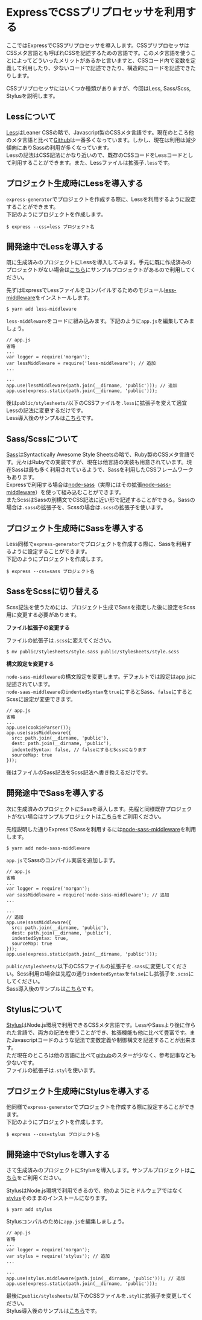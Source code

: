 # ExpressでCSSプリプロセッサを利用する

ここではExpressでCSSプリプロセッサを導入します。CSSプリプロセッサはCSSメタ言語とも呼ばれCSSを記述するための言語です。このメタ言語を使うことによってどういったメリットがあるかと言いますと、CSSコード内で変数を定義して利用したり、少ないコードで記述できたり、構造的にコードを記述できたりします。  
  
CSSプリプロセッサにはいくつか種類がありますが、今回はLess, Sass/Scss, Stylusを説明します。  

<h2 id="less-overview">Lessについて</h2>

[Less](http://lesscss.org/)はLeaner CSSの略で、Javascript製のCSSメタ言語です。現在のところ他のメタ言語と比べて[Github](https://github.com/less/less.js)は一番多くなっています。しかし、現在は利用は減少傾向にありSassの利用が多くなっています。  
Lessの記法はCSS記法にかなり近いので、既存のCSSコードをLessコードとして利用することができます。また、Lessファイルは拡張子`.less`です。  

<h2 id="less-generate">プロジェクト生成時にLessを導入する</h2>

`express-generator`でプロジェクトを作成する際に、Lessを利用するように設定することができます。  
下記のようにプロジェクトを作成します。  

```shell.prettyprint
$ express --css=less プロジェクト名
```

<h2 id="less-including">開発途中でLessを導入する</h2>

既に生成済みのプロジェクトにLessを導入してみます。手元に既に作成済みのプロジェクトがない場合は[こちら](https://github.com/irisAsh/express-todo-tutorial/tree/initial-template)にサンプルプロジェクトがあるので利用してください。  

先ずはExpressでLessファイルをコンパイルするためのモジュール[less-middleware](https://github.com/emberfeather/less.js-middleware)をインストールします。  

```shell.prettyprint
$ yarn add less-middleware
```

`less-middleware`をコードに組み込みます。下記のように`app.js`を編集してみましょう。  

```app.js.prettyprint
// app.js
省略
...
var logger = require('morgan');
var lessMiddleware = require('less-middleware'); // 追加
...

...
app.use(lessMiddleware(path.join(__dirname, 'public'))); // 追加
app.use(express.static(path.join(__dirname, 'public')));
```

後は`public/stylesheets/`以下のCSSファイルを`.less`に拡張子を変えて適宜Lessの記法に変更するだけです。  
Less導入後のサンプルは[こちら](https://github.com/irisAsh/express-todo-tutorial/tree/tutorial-ver-less)です。  

<h2 id="sass-overview">Sass/Scssについて</h2>

[Sass](https://sass-lang.com/)はSyntactically Awesome Style Sheetsの略で、Ruby製のCSSメタ言語です。元々はRubyでの実装ですが、現在は他言語の実装も用意されています。現在Sassは最も多く利用されているようで、Sassを利用したCSSフレームワークもあります。  
Expressで利用する場合は[node-sass](https://github.com/sass/node-sass)（実際にはその拡張[node-sass-middleware](https://github.com/sass/node-sass-middleware)）を使って組み込むことができます。  
またScssはSassの別構文でCSS記法に近い形で記述することができる。Sassの場合は`.sass`の拡張子を、Scssの場合は`.scss`の拡張子を使います。  

<h2 id="sass-generate">プロジェクト生成時にSassを導入する</h2>

Less同様で`express-generator`でプロジェクトを作成する際に、Sassを利用するように設定することができます。  
下記のようにプロジェクトを作成します。  

```shell.prettyprint
$ express --css=sass プロジェクト名
```

<h2 id="change-scss">SassをScssに切り替える</h2>

Scss記法を使うためには、プロジェクト生成でSassを指定した後に設定をScss用に変更する必要があります。  

**ファイル拡張子の変更する**

ファイルの拡張子は`.scss`に変えてください。  

```shell.prettyprint
$ mv public/stylesheets/style.sass public/stylesheets/style.scss
```

**構文設定を変更する**

`node-sass-middleware`の構文設定を変更します。デフォルトでは設定はapp.jsに記述されています。  
`node-saas-middleware`の`indentedSyntax`を`true`にするとSass、`false`にするとScssに設定が変更できます。  

```app.js.prettyprint
// app.js
省略
...
app.use(cookieParser());
app.use(sassMiddleware({
  src: path.join(__dirname, 'public'),
  dest: path.join(__dirname, 'public'),
  indentedSyntax: false, // falseにするとScssになります
  sourceMap: true
}));
```

後はファイルのSass記法をScss記法へ書き換えるだけです。  

<h2 id="sass-including">開発途中でSassを導入する</h2>

次に生成済みのプロジェクトにSassを導入します。先程と同様既存プロジェクトがない場合はサンプルプロジェクトは[こちら](https://github.com/irisAsh/express-todo-tutorial/tree/initial-template)をご利用ください。  

先程説明した通りExpressでSassを利用するには[node-sass-middleware](https://github.com/sass/node-sass-middleware)を利用します。  

```shell.prettyprint
$ yarn add node-sass-middleware
```

`app.js`でSassのコンパイル実装を追加します。  

```app.js.prettyprint
// app.js
省略
...
var logger = require('morgan');
var sassMiddleware = require('node-sass-middleware'); // 追加
...

...
// 追加
app.use(sassMiddleware({
  src: path.join(__dirname, 'public'),
  dest: path.join(__dirname, 'public'),
  indentedSyntax: true,
  sourceMap: true
}));
app.use(express.static(path.join(__dirname, 'public')));
```

`public/stylesheets/`以下のCSSファイルの拡張子を`.sass`に変更してください。Scss利用の場合は先程の通り`indentedSyntax`を`false`にし拡張子を`.scss`にしてください。  
Sass導入後のサンプルは[こちら](https://github.com/irisAsh/express-todo-tutorial/tree/tutorial-ver-sass)です。  

<h2 id="stylus-overview">Stylusについて</h2>

[Stylus](http://stylus-lang.com/)はNode.js環境で利用できるCSSメタ言語です。LessやSassより後に作られた言語で、両方の記法を使うことができ、拡張機能も他に比べて豊富です。またJavascriptコードのような記法で変数定義や制御構文を記述することが出来ます。  
ただ現在のところは他の言語に比べて[github](https://github.com/stylus/stylus/)のスターが少なく、参考記事なども少ないです。  
ファイルの拡張子は`.styl`を使います。  

<h2 id="stylus-generate">プロジェクト生成時にStylusを導入する</h2>

他同様で`express-generator`でプロジェクトを作成する際に設定することができます。  
下記のようにプロジェクトを作成します。  

```shell.prettyprint
$ express --css=stylus プロジェクト名
```

<h2 id="stylus-including">開発途中でStylusを導入する</h2>

さて生成済みのプロジェクトにStylusを導入します。サンプルプロジェクトは[こちら](https://github.com/irisAsh/express-todo-tutorial/tree/initial-template)をご利用ください。  

StylusはNode.js環境で利用できるので、他のようにミドルウェアではなく[stylus](https://github.com/stylus/stylus/)そのままのインストールになります。  

```shell.prettyprint
$ yarn add stylus
```

Stylusコンパルのために`app.js`を編集しましょう。  

```app.js.prettyprint
// app.js
省略
...
var logger = require('morgan');
var stylus = require('stylus'); // 追加
...

...
app.use(stylus.middleware(path.join(__dirname, 'public'))); // 追加
app.use(express.static(path.join(__dirname, 'public')));
```

最後に`public/stylesheets/`以下のCSSファイルを`.styl`に拡張子を変更してください。  
Stylus導入後のサンプルは[こちら](https://github.com/irisAsh/express-todo-tutorial/tree/tutorial-ver-stylus)です。  
